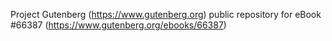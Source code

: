 Project Gutenberg (https://www.gutenberg.org) public repository for eBook #66387 (https://www.gutenberg.org/ebooks/66387)
